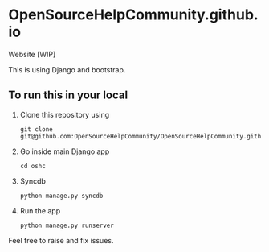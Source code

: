 # OpenSourceHelpCommunity.github.io
Website [WIP]


This is using Django and bootstrap.

## To run this in your local

1. Clone this repository using
	```
	git clone git@github.com:OpenSourceHelpCommunity/OpenSourceHelpCommunity.github.io.git
	```

2. Go inside main Django app
	```
	cd oshc
	```

3. Syncdb

	```
	python manage.py syncdb
	```

4. Run the app
	```
	python manage.py runserver
	```


Feel free to raise and fix issues.

